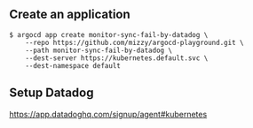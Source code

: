 ## Create an application

```
$ argocd app create monitor-sync-fail-by-datadog \
    --repo https://github.com/mizzy/argocd-playground.git \
    --path monitor-sync-fail-by-datadog \
    --dest-server https://kubernetes.default.svc \
    --dest-namespace default
```

## Setup Datadog

https://app.datadoghq.com/signup/agent#kubernetes

